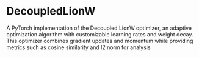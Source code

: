 # DecoupledLionW
A PyTorch implementation of the Decoupled LionW optimizer, an adaptive optimization algorithm with customizable learning rates and weight decay. This optimizer combines gradient updates and momentum while providing metrics such as cosine similarity and l2 norm for analysis
